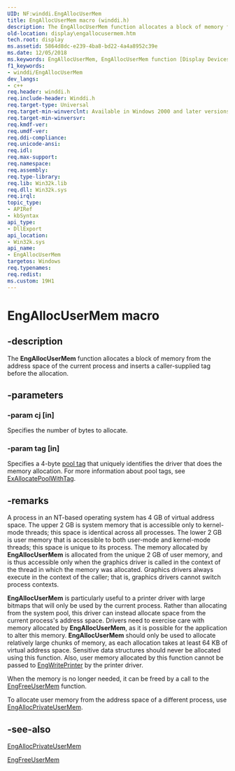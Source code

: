 ```yaml
---
UID: NF:winddi.EngAllocUserMem
title: EngAllocUserMem macro (winddi.h)
description: The EngAllocUserMem function allocates a block of memory from the address space of the current process and inserts a caller-supplied tag before the allocation.
old-location: display\engallocusermem.htm
tech.root: display
ms.assetid: 5864d8dc-e239-4ba8-bd22-4a4a8952c39e
ms.date: 12/05/2018
ms.keywords: EngAllocUserMem, EngAllocUserMem function [Display Devices], display.engallocusermem, gdifncs_fb95fed4-9948-4bc1-8917-8757ebe29442.xml, winddi/EngAllocUserMem
f1_keywords:
- winddi/EngAllocUserMem
dev_langs:
- c++
req.header: winddi.h
req.include-header: Winddi.h
req.target-type: Universal
req.target-min-winverclnt: Available in Windows 2000 and later versions of the Windows operating systems.
req.target-min-winversvr: 
req.kmdf-ver: 
req.umdf-ver: 
req.ddi-compliance: 
req.unicode-ansi: 
req.idl: 
req.max-support: 
req.namespace: 
req.assembly: 
req.type-library: 
req.lib: Win32k.lib
req.dll: Win32k.sys
req.irql: 
topic_type:
- APIRef
- kbSyntax
api_type:
- DllExport
api_location:
- Win32k.sys
api_name:
- EngAllocUserMem
targetos: Windows
req.typenames: 
req.redist: 
ms.custom: 19H1
---
```


# EngAllocUserMem macro


## -description


The <b>EngAllocUserMem</b> function allocates a block of memory from the address space of the current process and inserts a caller-supplied tag before the allocation.


## -parameters




### -param cj [in]

Specifies the number of bytes to allocate.


### -param tag [in]

Specifies a 4-byte <a href="https://docs.microsoft.com/windows-hardware/drivers/">pool tag</a> that uniquely identifies the driver that does the memory allocation. For more information about pool tags, see <a href="https://docs.microsoft.com/windows-hardware/drivers/ddi/content/wdm/nf-wdm-exallocatepoolwithtag">ExAllocatePoolWithTag</a>.


## -remarks



A process in an NT-based operating system has 4 GB of virtual address space. The upper 2 GB is system memory that is accessible only to kernel-mode threads; this space is identical across all processes. The lower 2 GB is user memory that is accessible to both user-mode and kernel-mode threads; this space is unique to its process. The memory allocated by <b>EngAllocUserMem</b> is allocated from the unique 2 GB of user memory, and is thus accessible only when the graphics driver is called in the context of the thread in which the memory was allocated. Graphics drivers always execute in the context of the caller; that is, graphics drivers cannot switch process contexts.

<b>EngAllocUserMem</b> is particularly useful to a printer driver with large bitmaps that will only be used by the current process. Rather than allocating from the system pool, this driver can instead allocate space from the current process's address space. Drivers need to exercise care with memory allocated by <b>EngAllocUserMem</b>, as it is possible for the application to alter this memory. <b>EngAllocUserMem</b> should only be used to allocate relatively large chunks of memory, as each allocation takes at least 64 KB of virtual address space. Sensitive data structures should never be allocated using this function. Also, user memory allocated by this function cannot be passed to <a href="https://docs.microsoft.com/windows/desktop/api/winddi/nf-winddi-engwriteprinter">EngWritePrinter</a> by the printer driver.

When the memory is no longer needed, it can be freed by a call to the <a href="https://docs.microsoft.com/windows/desktop/api/winddi/nf-winddi-engfreeusermem">EngFreeUserMem</a> function.

To allocate user memory from the address space of a different process, use <a href="https://docs.microsoft.com/windows/desktop/api/winddi/nf-winddi-engallocprivateusermem">EngAllocPrivateUserMem</a>.




## -see-also




<a href="https://docs.microsoft.com/windows/desktop/api/winddi/nf-winddi-engallocprivateusermem">EngAllocPrivateUserMem</a>



<a href="https://docs.microsoft.com/windows/desktop/api/winddi/nf-winddi-engfreeusermem">EngFreeUserMem</a>
 

 

